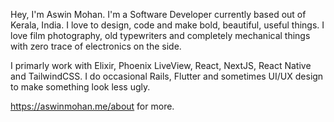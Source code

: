 Hey, I'm Aswin Mohan. I'm a Software Developer currently based out of Kerala, India. I love to design, code and make bold, beautiful, useful things. I love film photography, old typewriters and completely mechanical things with zero trace of electronics on the side.

I primarly work with Elixir, Phoenix LiveView, React, NextJS, React Native and TailwindCSS. I do occasional Rails, Flutter and sometimes UI/UX design to make something look less ugly.

https://aswinmohan.me/about for more.
